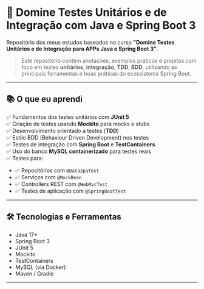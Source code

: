 # 🧪 Domine Testes Unitários e de Integração com Java e Spring Boot 3

Repositório dos meus estudos baseados no curso **"Domine Testes Unitários e de Integração para APPs Java e Spring Boot 3"**.

> Este repositório contém anotações, exemplos práticos e projetos com foco em testes **unitários**, **integração**, **TDD**, **BDD**, utilizando as principais ferramentas e boas práticas do ecossistema Spring Boot.

---

## 📚 O que eu aprendi

✅ Fundamentos dos testes unitários com **JUnit 5**  
✅ Criação de testes usando **Mockito** para mocks e stubs  
✅ Desenvolvimento orientado a testes (**TDD**)  
✅ Estilo BDD (Behaviour Driven Development) nos testes  
✅ Testes de integração com **Spring Boot** e **TestContainers**  
✅ Uso do banco **MySQL containerizado** para testes reais  
✅ Testes para:

- ✅ Repositórios com `@DataJpaTest`
- ✅ Serviços com `@MockBean`
- ✅ Controllers REST com `@WebMvcTest`
- ✅ Testes de aplicação com `@SpringBootTest`

---

## 🛠️ Tecnologias e Ferramentas

- Java 17+
- Spring Boot 3
- JUnit 5
- Mockito
- TestContainers
- MySQL (via Docker)
- Maven / Gradle

---
